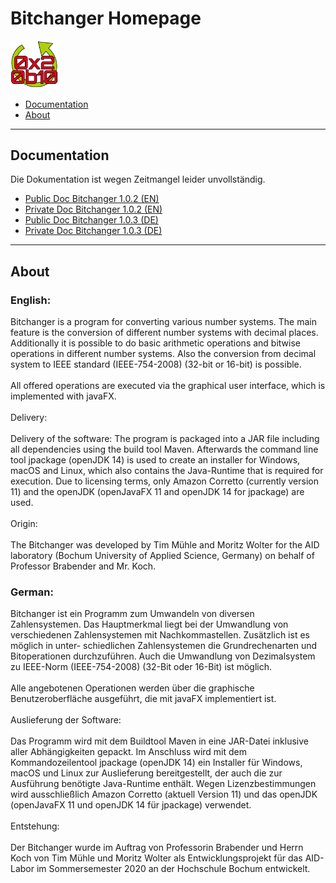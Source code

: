 <html>
    <head>
        <meta charset="UTF-8" />
    </head>
    <body>
        <div>
            <p>
                <h1>Bitchanger Homepage</h1>
                <img src="img/Bitchanger.png" style="width: 15%; height: 15%" id="background" />
            </p>
            <p>
                <ul id="menu">
                    <li><a href="#documentation">Documentation</a></li>
                    <li><a href="#about">About</a></li>
                </ul>
            </p>
        </div>
        <hr />
        <div id="documentation">
            <h2>Documentation</h2>
            <p>Die Dokumentation ist wegen Zeitmangel leider unvollständig.</p>
            <ul id="docmenu">
                <li><a href="1.0.2/en_public/index.html">Public Doc Bitchanger 1.0.2 (EN)</a></li>
                <li><a href="1.0.2/en_private/index.html">Private Doc Bitchanger 1.0.2 (EN)</a></li>
                <li><a href="1.0.3/de_public/index.html">Public Doc Bitchanger 1.0.3 (DE)</a></li>
                <li><a href="1.0.3/de_private/index.html">Private Doc Bitchanger 1.0.3 (DE)</a></li>
            </ul>
        </div>
        <hr />
        <div id="about">
            <h2>About</h2>
            <p>
                <h3>English:</h3>
                Bitchanger is a program for converting various number systems. The main feature is the conversion of
                different number systems with decimal places. Additionally it is possible to do basic arithmetic
                operations and bitwise operations in different number systems.  Also the conversion from decimal system
                to IEEE standard (IEEE-754-2008) (32-bit or 16-bit) is possible.
                <br /><br />
                All offered operations are executed via the graphical user interface, which is implemented with javaFX.
                <br /><br />
                Delivery:
                <br /><br />
                Delivery of the software:
                The program is packaged into a JAR file including all dependencies using the build tool Maven.
                Afterwards the command line tool jpackage (openJDK 14) is used to create an installer for Windows, macOS
                and Linux, which also contains the Java-Runtime that is required for execution.
                Due to licensing terms, only Amazon Corretto (currently version 11) and the openJDK
                (openJavaFX 11 and openJDK 14 for jpackage) are used.
                <br /><br />
                Origin:
                <br /><br />
                The Bitchanger was developed by Tim Mühle and Moritz Wolter for the AID laboratory (Bochum University of
                Applied Science, Germany) on behalf of Professor Brabender and Mr. Koch.
            </p>
            <p>
                <h3>German:</h3>
                Bitchanger ist ein Programm zum Umwandeln von diversen Zahlensystemen. Das Hauptmerkmal liegt bei der
                Umwandlung von verschiedenen Zahlensystemen mit Nachkommastellen. Zusätzlich ist es möglich in unter-
                schiedlichen Zahlensystemen die Grundrechenarten und Bitoperationen durchzuführen. Auch die Umwandlung
                von Dezimalsystem zu IEEE-Norm (IEEE-754-2008) (32-Bit oder 16-Bit) ist möglich.
                <br /><br />
                Alle angebotenen Operationen werden über die graphische Benutzeroberfläche ausgeführt, die mit javaFX
                implementiert ist.
                <br /><br />
                Auslieferung der Software:
                <br /><br />
                Das Programm wird mit dem Buildtool Maven in eine JAR-Datei inklusive aller Abhängigkeiten gepackt.
                Im Anschluss wird mit dem Kommandozeilentool jpackage (openJDK 14) ein Installer für Windows, macOS
                und Linux zur Auslieferung bereitgestellt, der auch die zur Ausführung benötigte Java-Runtime enthält.
                Wegen Lizenzbestimmungen wird ausschließlich Amazon Corretto (aktuell Version 11) und das openJDK
                (openJavaFX 11 und openJDK 14 für jpackage) verwendet.
                <br /><br />
                Entstehung:
                <br /><br />
                Der Bitchanger wurde im Auftrag von Professorin Brabender und Herrn Koch von Tim Mühle und Moritz Wolter
                als Entwicklungsprojekt für das AID-Labor im Sommersemester 2020 an der Hochschule Bochum entwickelt.
            </p>
        </div>
    </body>
</html>
